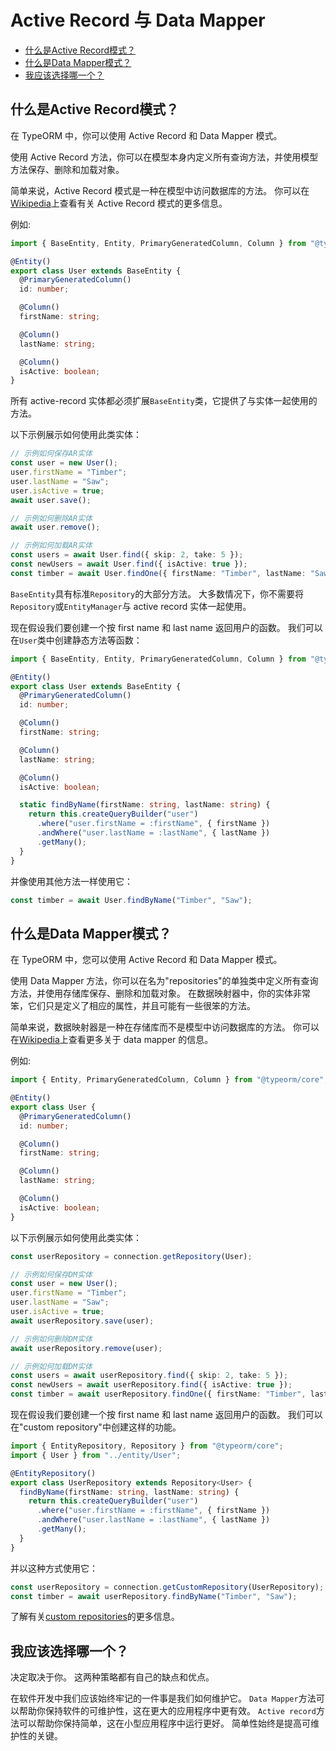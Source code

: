 # Active Record 与 Data Mapper

  * [什么是Active Record模式？](#什么是Active-Record模式？)
  * [什么是Data Mapper模式？](#什么是Data-Mapper模式？)
  * [我应该选择哪一个？](#我应该选择哪一个？)

## 什么是Active Record模式？

在 TypeORM 中，你可以使用 Active Record 和 Data Mapper 模式。

使用 Active Record 方法，你可以在模型本身内定义所有查询方法，并使用模型方法保存、删除和加载对象。

简单来说，Active Record 模式是一种在模型中访问数据库的方法。
你可以在[Wikipedia](https://en.wikipedia.org/wiki/Active_record_pattern)上查看有关 Active Record 模式的更多信息。

例如:

```typescript
import { BaseEntity, Entity, PrimaryGeneratedColumn, Column } from "@typeorm/core";

@Entity()
export class User extends BaseEntity {
  @PrimaryGeneratedColumn()
  id: number;

  @Column()
  firstName: string;

  @Column()
  lastName: string;

  @Column()
  isActive: boolean;
}
```

所有 active-record 实体都必须扩展`BaseEntity`类，它提供了与实体一起使用的方法。

以下示例展示如何使用此类实体：

```typescript
// 示例如何保存AR实体
const user = new User();
user.firstName = "Timber";
user.lastName = "Saw";
user.isActive = true;
await user.save();

// 示例如何删除AR实体
await user.remove();

// 示例如何加载AR实体
const users = await User.find({ skip: 2, take: 5 });
const newUsers = await User.find({ isActive: true });
const timber = await User.findOne({ firstName: "Timber", lastName: "Saw" });
```

`BaseEntity`具有标准`Repository`的大部分方法。
大多数情况下，你不需要将`Repository`或`EntityManager`与 active record 实体一起使用。

现在假设我们要创建一个按 first name 和 last name 返回用户的函数。
我们可以在`User`类中创建静态方法等函数：

```typescript
import { BaseEntity, Entity, PrimaryGeneratedColumn, Column } from "@typeorm/core";

@Entity()
export class User extends BaseEntity {
  @PrimaryGeneratedColumn()
  id: number;

  @Column()
  firstName: string;

  @Column()
  lastName: string;

  @Column()
  isActive: boolean;

  static findByName(firstName: string, lastName: string) {
    return this.createQueryBuilder("user")
      .where("user.firstName = :firstName", { firstName })
      .andWhere("user.lastName = :lastName", { lastName })
      .getMany();
  }
}
```

并像使用其他方法一样使用它：

```typescript
const timber = await User.findByName("Timber", "Saw");
```

## 什么是Data Mapper模式？

在 TypeORM 中，您可以使用 Active Record 和 Data Mapper 模式。

使用 Data Mapper 方法，你可以在名为"repositories"的单独类中定义所有查询方法，并使用存储库保存、删除和加载对象。
在数据映射器中，你的实体非常笨，它们只是定义了相应的属性，并且可能有一些很笨的方法。

简单来说，数据映射器是一种在存储库而不是模型中访问数据库的方法。
你可以在[Wikipedia](https://en.wikipedia.org/wiki/Data_mapper_pattern)上查看更多关于 data mapper 的信息。

例如:

```typescript
import { Entity, PrimaryGeneratedColumn, Column } from "@typeorm/core";

@Entity()
export class User {
  @PrimaryGeneratedColumn()
  id: number;

  @Column()
  firstName: string;

  @Column()
  lastName: string;

  @Column()
  isActive: boolean;
}
```

以下示例展示如何使用此类实体：

```typescript
const userRepository = connection.getRepository(User);

// 示例如何保存DM实体
const user = new User();
user.firstName = "Timber";
user.lastName = "Saw";
user.isActive = true;
await userRepository.save(user);

// 示例如何删除DM实体
await userRepository.remove(user);

// 示例如何加载DM实体
const users = await userRepository.find({ skip: 2, take: 5 });
const newUsers = await userRepository.find({ isActive: true });
const timber = await userRepository.findOne({ firstName: "Timber", lastName: "Saw" });
```

现在假设我们要创建一个按 first name 和 last name 返回用户的函数。
我们可以在"custom repository"中创建这样的功能。

```typescript
import { EntityRepository, Repository } from "@typeorm/core";
import { User } from "../entity/User";

@EntityRepository()
export class UserRepository extends Repository<User> {
  findByName(firstName: string, lastName: string) {
    return this.createQueryBuilder("user")
      .where("user.firstName = :firstName", { firstName })
      .andWhere("user.lastName = :lastName", { lastName })
      .getMany();
  }
}
```

并以这种方式使用它：

```typescript
const userRepository = connection.getCustomRepository(UserRepository);
const timber = await userRepository.findByName("Timber", "Saw");
```

了解有关[custom repositories](working-with-entity-manager.md#custom-repositories)的更多信息。

## 我应该选择哪一个？

决定取决于你。
这两种策略都有自己的缺点和优点。

在软件开发中我们应该始终牢记的一件事是我们如何维护它。
`Data Mapper`方法可以帮助你保持软件的可维护性，这在更大的应用程序中更有效。
`Active record`方法可以帮助你保持简单，这在小型应用程序中运行更好。
简单性始终是提高可维护性的关键。
